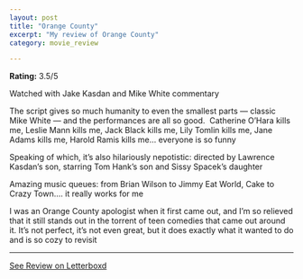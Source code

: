 ```yaml
---
layout: post
title: "Orange County"
excerpt: "My review of Orange County"
category: movie_review

---
```


**Rating:** 3.5/5

Watched with Jake Kasdan and Mike White commentary

The script gives so much humanity to even the smallest parts — classic Mike White — and the performances are all so good.  Catherine O’Hara kills me, Leslie Mann kills me, Jack Black kills me, Lily Tomlin kills me, Jane Adams kills me, Harold Ramis kills me… everyone is so funny

Speaking of which, it’s also hilariously nepotistic: directed by Lawrence Kasdan’s son, starring Tom Hank’s son and Sissy Spacek’s daughter

Amazing music queues: from Brian Wilson to Jimmy Eat World, Cake to Crazy Town…. it really works for me

I was an Orange County apologist when it first came out, and I’m so relieved that it still stands out in the torrent of teen comedies that came out around it. It’s not perfect, it’s not even great, but it does exactly what it wanted to do and is so cozy to revisit

<hr>

[See Review on Letterboxd](https://boxd.it/3pq4Lh)
